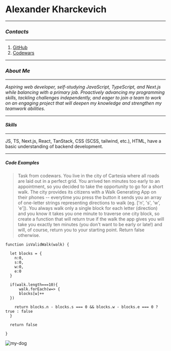 # **Alexander Kharckevich**

---

### _Contacts_

---

1. [GitHub](https://lowridermaan.github.io)
2. [Codewars](https://www.codewars.com/users/lowridermaan)

---

### _About Me_

---

_Aspiring web developer, self-studying JavaScript, TypeScript, and Next.js while balancing with a primary job. Proactively advancing my programming skills, tackling challenges independently, and eager to join a team to work on an engaging project that will deepen my knowledge and strengthen my teamwork abilities._

---

#### _Skills_

---

JS, TS, Next.js, React, TanStack, CSS (SCSS, tailwind, etc.), HTML, have a basic understanding of backend development.

---

##### Code Examples

> Task from codewars. You live in the city of Cartesia where all roads are laid out in a perfect grid. You arrived ten minutes too early to an appointment, so you decided to take the opportunity to go for a short walk. The city provides its citizens with a Walk Generating App on their phones -- everytime you press the button it sends you an array of one-letter strings representing directions to walk (eg. ['n', 's', 'w', 'e']). You always walk only a single block for each letter (direction) and you know it takes you one minute to traverse one city block, so create a function that will return true if the walk the app gives you will take you exactly ten minutes (you don't want to be early or late!) and will, of course, return you to your starting point. Return false otherwise.

```
function isValidWalk(walk) {

  let blocks = {
    n:0,
    s:0,
    w:0,
    e:0
  }

  if(walk.length===10){
      walk.forEach(w=> {
      blocks[w]++
  })

    return blocks.n - blocks.s === 0 && blocks.w - blocks.e === 0 ? true : false
  }

  return false

}

```

![my-dog](../rsschool-cv/453c4d52-d410-4c38-9bfb-3be046136a5e.webp)
